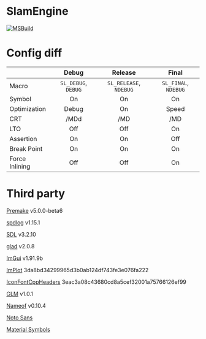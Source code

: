 # SlamEngine
[![MSBuild](https://github.com/roeas/SlamEngine/actions/workflows/MSBuild.yml/badge.svg?branch=main)](https://github.com/roeas/SlamEngine/actions/workflows/MSBuild.yml)

# Config diff
||Debug|Release|Final|
|:-|:-:|:-:|:-:|
|Macro|`SL_DEBUG`, `DEBUG`|`SL_RELEASE`, `NDEBUG`|`SL_FINAL`, `NDEBUG`|
|Symbol|On|On|On|
|Optimization|Debug|On|Speed|
|CRT|/MDd|/MD|/MD|
|LTO|Off|Off|On|
|Assertion|On|On|Off|
|Break Point|On|On|On|
|Force Inlining|Off|Off|On|

# Third party
[Premake](https://github.com/premake/premake-core) v5.0.0-beta6

[spdlog](https://github.com/gabime/spdlog) v1.15.1

[SDL](https://github.com/libsdl-org/SDL) v3.2.10

[glad](https://github.com/Dav1dde/glad) v2.0.8

[ImGui](https://github.com/ocornut/imgui) v1.91.9b

[ImPlot](https://github.com/epezent/implot) 3da8bd34299965d3b0ab124df743fe3e076fa222

[IconFontCppHeaders](https://github.com/juliettef/IconFontCppHeaders) 3eac3a08c43680cd8a5cef32001a75766126ef99

[GLM](https://github.com/g-truc/glm) v1.0.1

[Nameof](https://github.com/Neargye/nameof) v0.10.4

[Noto Sans](https://fonts.google.com/noto)

[Material Symbols](https://fonts.google.com/icons)
